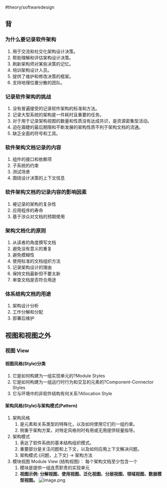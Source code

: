 #theory/softwaredesign 

## 背

### 为什么要记录软件架构
1. 用于交流和社交化架构设计决策。 
2. 帮助理解和评估架构设计决策。 
3. 刷新架构师对某些决策的记忆。 
4. 培训架构设计人员。
5. 提供了维护和修改决策的框架。 
6. 支持地理位置分散的团队。

### 记录软件架构的挑战
1. 没有普遍接受的记录软件架构的标准和方法。
2. 记录大型系统的架构是一件耗时且重要的任务。
3. 对于用于记录架构视图的数量和性质没有达成共识，是资源密集型活动。 
4. 迫在眉睫的最后期限和不断发展的架构性质不利于架构文档的流通。
5. 缺乏全面的符号和工具。

### 软件架构文档记录的内容
1. 组件的接口和依赖项  
2. 子系统的约束  
3. 测试场景 
4. 围绕设计决策的上下文信息

### 软件架构文档的记录内容的影响因素
1. 被记录的架构的复杂性
2. 应用程序的寿命  
3. 基于涉众对文档的预期使用

### 架构文档化的原则
1. 从读者的角度撰写文档 
2. 避免没有意义的重复  
3. 避免模糊性  
4. 使用标准的文档组织方法 
5. 记录架构设计的理由
6. 保持文档最新但不要太新 
7. 审查文档是否符合用途

### 体系结构文档的用途
1. 架构设计分析 
2. 工作分解和分配 
3. 部署后维护

## 视图和视图之外
### 视图 View
#### 视图风格(Style)分类
1. 它是如何构建为一组实现单元的?Module Styles
2. 它是如何构建为一组运行时行为和交互的元素的?Component-Connector Styles
3. 它与环境中的非软件结构有何关系?Allocation Style

#### 架构风格(Style)与架构模式(Pattern)
1. 架构风格
	1. 是元素和关系类型的特殊化，以及如何使用它们的一组约束。
	2. 侧重于架构方案，对特定风格何时有用或无用提供轻量指导。
2. 架构模式
	1. 表达了软件系统的基本结构组织模式。
	2. 重要部分是关注问题和上下文，以及如何应用上下文解决问题。 
	3. 架构模式:{问题，上下文} → 架构方法
3. 模块视图 Module View (结构视图)： 每个架构文档至少包含一个
	1. 模块是提供一组连贯职责的实现单元
	2. **视图示例: 分解视图、使用视图、泛化视图、分层视图、领域视图、数据模型视图。**
	![image.png](https://typora-tes.oss-cn-shanghai.aliyuncs.com/picgo/20230516163457.png)
